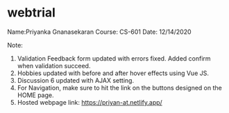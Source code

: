 # webtrial

Name:Priyanka Gnanasekaran
Course: CS-601
Date: 12/14/2020

Note:
1. Validation Feedback form updated with errors fixed. Added confirm when validation succeed.
2. Hobbies updated with before and after hover effects using Vue JS.
3. Discussion 6 updated with AJAX setting.
4. For Navigation, make sure to hit the link on the buttons designed on the HOME page.
5. Hosted webpage link: https://priyan-at.netlify.app/
